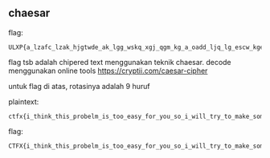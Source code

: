 chaesar
-------

flag: 
```
ULXP{a_lzafc_lzak_hjgtwde_ak_lgg_wskq_xgj_qgm_kg_a_oadd_ljq_lg_escw_kgewlzafy_zsjvwj_fwpl_laew}
```

flag tsb adalah chipered text menggunakan teknik chaesar.
decode menggunakan online tools https://cryptii.com/caesar-cipher

untuk flag di atas, rotasinya adalah 9 huruf

plaintext:

```
ctfx{i_think_this_probelm_is_too_easy_for_you_so_i_will_try_to_make_something_harder_next_time}
```

flag:

```
CTFX{i_think_this_probelm_is_too_easy_for_you_so_i_will_try_to_make_something_harder_next_time}
```
